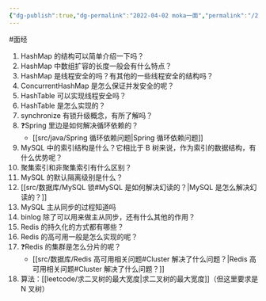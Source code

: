```yaml
---
{"dg-publish":true,"dg-permalink":"2022-04-02 moka一面","permalink":"/2022-04-02 moka一面/"}
---
```



#面经

1. HashMap 的结构可以简单介绍一下吗？
2. HashMap 中数组扩容的长度一般会有什么特点？
3. HashMap 是线程安全的吗？有其他的一些线程安全的结构吗？
4. ConcurrentHashMap 是怎么保证并发安全的呢？
5. HashTable 可以实现线程安全吗？
6. HashTable 是怎么实现的？
7. synchronize 有锁升级概念，有所了解吗？
8. ❓Spring 里边是如何解决循环依赖的？
	- [[src/java/Spring 循环依赖问题\|Spring 循环依赖问题]]
9. MySQL 中的索引结构是什么？它相比于 B 树来说，作为索引的数据结构，有什么优势呢？
10. 聚集索引和非聚集索引有什么区别？
11. MySQL 的默认隔离级别是什么？
12. [[src/数据库/MySQL 锁#MySQL 是如何解决幻读的？\|MySQL 是怎么解决幻读的？]]
13. MySQL 主从同步的过程知道吗
14. binlog 除了可以用来做主从同步，还有什么其他的作用？
15. Redis 的持久化的方式都有哪些？
16. Redis 的高可用一般是怎么实现的呢？
17. ❓Redis 的集群是怎么分片的呢？
	- [[src/数据库/Redis 高可用相关问题#Cluster 解决了什么问题？\|Redis 高可用相关问题#Cluster 解决了什么问题？]]
18. 算法：[[leetcode/求二叉树的最大宽度\|求二叉树的最大宽度]]（但这里要求是 N 叉树）
